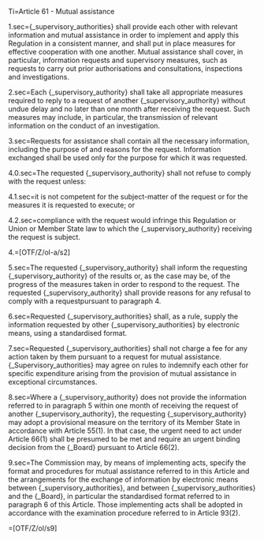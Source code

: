 Ti=Article 61 - Mutual assistance

1.sec={_supervisory_authorities} shall provide each other with relevant information and mutual assistance in order to implement and apply this Regulation in a consistent manner, and shall put in place measures for effective cooperation with one another. Mutual assistance shall cover, in particular, information requests and supervisory measures, such as requests to carry out prior authorisations and consultations, inspections and investigations.

2.sec=Each {_supervisory_authority} shall take all appropriate measures required to reply to a request of another {_supervisory_authority} without undue delay and no later than one month after receiving the request. Such measures may include, in particular, the transmission of relevant information on the conduct of an investigation.

3.sec=Requests for assistance shall contain all the necessary information, including the purpose of and reasons for the request. Information exchanged shall be used only for the purpose for which it was requested.

4.0.sec=The requested {_supervisory_authority} shall not refuse to comply with the request unless:

4.1.sec=it is not competent for the subject-matter of the request or for the measures it is requested to execute; or

4.2.sec=compliance with the request would infringe this Regulation or Union or Member State law to which the {_supervisory_authority} receiving the request is subject.

4.=[OTF/Z/ol-a/s2]

5.sec=The requested {_supervisory_authority} shall inform the requesting {_supervisory_authority} of the results or, as the case may be, of the progress of the measures taken in order to respond to the request. The requested {_supervisory_authority} shall provide reasons for any refusal to comply with a requestpursuant to paragraph 4.

6.sec=Requested {_supervisory_authorities} shall, as a rule, supply the information requested by other {_supervisory_authorities} by electronic means, using a standardised format.

7.sec=Requested {_supervisory_authorities} shall not charge a fee for any action taken by them pursuant to a request for mutual assistance. {_Supervisory_authorities} may agree on rules to indemnify each other for specific expenditure arising from the provision of mutual assistance in exceptional circumstances.

8.sec=Where a {_supervisory_authority} does not provide the information referred to in paragraph 5 within one month of receiving the request of another {_supervisory_authority}, the requesting {_supervisory_authority} may adopt a provisional measure on the territory of its Member State in accordance with Article 55(1). In that case, the urgent need to act under Article 66(1) shall be presumed to be met and require an urgent binding decision from the {_Board} pursuant to Article 66(2).

9.sec=The Commission may, by means of implementing acts, specify the format and procedures for mutual assistance referred to in this Article and the arrangements for the exchange of information by electronic means between {_supervisory_authorities}, and between {_supervisory_authorities} and the {_Board}, in particular the standardised format referred to in paragraph 6 of this Article. Those implementing acts shall be adopted in accordance with the examination procedure referred to in Article 93(2).

=[OTF/Z/ol/s9]
